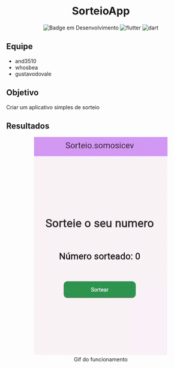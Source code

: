 <h1 align="center"> SorteioApp </h1>

<div align="center">

![Badge em Desenvolvimento](http://img.shields.io/static/v1?label=STATUS&message=FINALIZADO&color=GREEN&style=for-the-badge)
![flutter](https://img.shields.io/badge/Flutter-02569B?style=for-the-badge&logo=flutter&logoColor=white)
![dart](https://img.shields.io/badge/Dart-0175C2?style=for-the-badge&logo=dart&logoColor=white)
  
</div>


## Equipe

- and3510
- whosbea
- gustavodovale


## Objetivo

Criar um aplicativo simples de sorteio

## Resultados

<div align="center">

<figure align="center">
  <img src="./images/teste.gif" alt="Minha Figura">
  <br>
  <figcaption>Gif do funcionamento</figcaption>
</figure>

</div>

